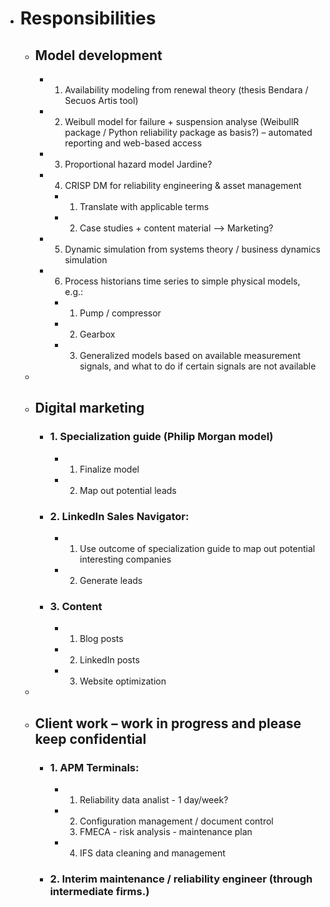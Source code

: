 - # Responsibilities
	- ## Model development
		- 1. Availability modeling from renewal theory (thesis Bendara / Secuos Artis tool)
		- 2. Weibull model for failure + suspension analyse (WeibullR package / Python reliability package as basis?) – automated reporting and web-based access
		- 3. Proportional hazard model Jardine?
		- 4. CRISP DM for reliability engineering & asset management
			- 1. Translate with applicable terms
			- 2. Case studies + content material --> Marketing?
		- 5. Dynamic simulation from systems theory / business dynamics simulation
		- 6. Process historians time series to simple physical models, e.g.:
			- 1. Pump / compressor
			- 2. Gearbox
			- 3. Generalized models based on available measurement signals, and what to do if certain signals are not available
	-
	- ## Digital marketing
		- ### 1. Specialization guide (Philip Morgan model)
			- 1. Finalize model
			- 2. Map out potential leads
		- ### 2. LinkedIn Sales Navigator:
			- 1. Use outcome of specialization guide to map out potential interesting companies
			- 2. Generate leads
		- ### 3. Content
			- 1. Blog posts
			- 2. LinkedIn posts
			- 3. Website optimization
	-
	- ## Client work – work in progress and please keep confidential
		- ### 1. APM Terminals:
			- 1. Reliability data analist - 1 day/week?
			- 2. Configuration management / document control
			  3. FMECA - risk analysis - maintenance plan
			- 4. IFS data cleaning and management
		- ### 2. Interim maintenance / reliability engineer (through intermediate firms.)
